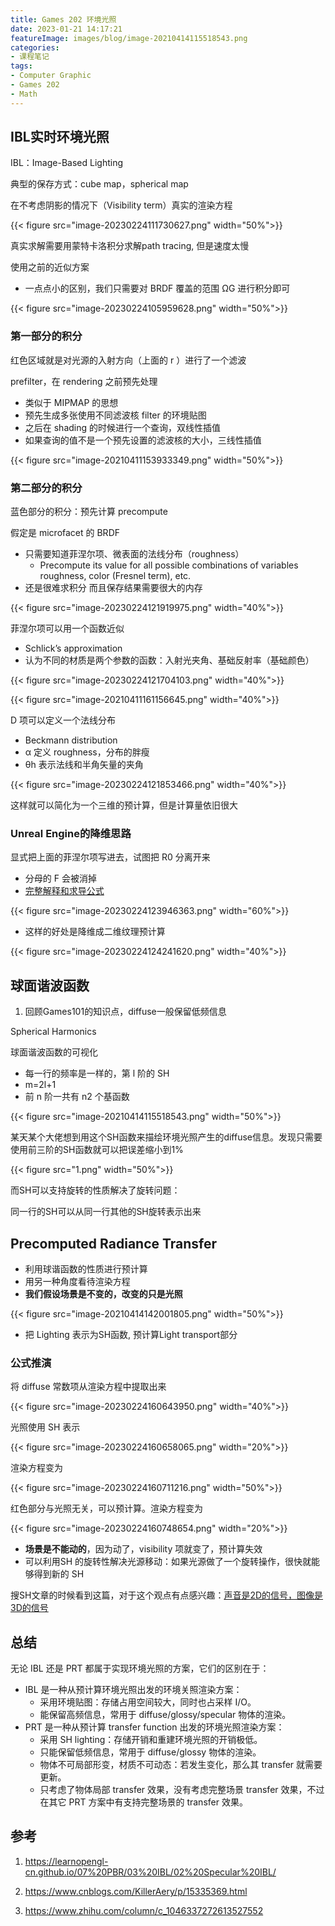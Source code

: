 ```yaml
---
title: Games 202 环境光照
date: 2023-01-21 14:17:21
featureImage: images/blog/image-20210414115518543.png
categories: 
- 课程笔记
tags: 
- Computer Graphic
- Games 202
- Math
---
```




## IBL实时环境光照

IBL：Image-Based Lighting

典型的保存方式：cube map，spherical map

在不考虑阴影的情况下（Visibility term）真实的渲染方程

{{< figure src="image-20230224111730627.png" width="50%">}}

真实求解需要用蒙特卡洛积分求解path tracing, 但是速度太慢

使用之前的近似方案

- 一点点小的区别，我们只需要对 BRDF 覆盖的范围 ΩG 进行积分即可

{{< figure src="image-20230224105959628.png" width="50%">}}

### **第一部分的积分**

红色区域就是对光源的入射方向（上面的 r ）进行了一个滤波

prefilter，在 rendering 之前预先处理

- 类似于 MIPMAP 的思想
- 预先生成多张使用不同滤波核 filter 的环境贴图
- 之后在 shading 的时候进行一个查询，双线性插值
- 如果查询的值不是一个预先设置的滤波核的大小，三线性插值

{{< figure src="image-20210411153933349.png" width="50%">}}

### **第二部分的积分**

蓝色部分的积分：预先计算 precompute

假定是 microfacet 的 BRDF

- 只需要知道菲涅尔项、微表面的法线分布（roughness）
  - Precompute its value for all possible combinations of variables roughness, color (Fresnel term), etc.
- 还是很难求积分 而且保存结果需要很大的内存

{{< figure src="image-20230224121919975.png" width="40%">}}

菲涅尔项可以用一个函数近似

- Schlick’s approximation
- 认为不同的材质是两个参数的函数：入射光夹角、基础反射率（基础颜色）

{{< figure src="image-20230224121704103.png" width="40%">}}

{{< figure src="image-20210411161156645.png" width="40%">}}

D 项可以定义一个法线分布

- Beckmann distribution
- α 定义 roughness，分布的胖瘦
- θh 表示法线和半角矢量的夹角

{{< figure src="image-20230224121853466.png" width="40%">}}

这样就可以简化为一个三维的预计算，但是计算量依旧很大

### Unreal Engine的降维思路

显式把上面的菲涅尔项写进去，试图把 R0 分离开来

- 分母的 F 会被消掉
- [完整解释和求导公式](https://learnopengl-cn.github.io/07%20PBR/03%20IBL/02%20Specular%20IBL/#brdf)

{{< figure src="image-20230224123946363.png" width="60%">}}

- 这样的好处是降维成二维纹理预计算

{{< figure src="image-20230224124241620.png" width="40%">}}

## 球面谐波函数

1. 回顾Games101的知识点，diffuse一般保留低频信息

Spherical Harmonics

球面谐波函数的可视化

- 每一行的频率是一样的，第 l 阶的 SH
- m=2l+1
- 前 n 阶一共有 n2 个基函数

{{< figure src="image-20210414115518543.png" width="50%">}}

某天某个大佬想到用这个SH函数来描绘环境光照产生的diffuse信息。发现只需要使用前三阶的SH函数就可以把误差缩小到1%

{{< figure src="1.png" width="50%">}}

而SH可以支持旋转的性质解决了旋转问题：

同一行的SH可以从同一行其他的SH旋转表示出来

## Precomputed Radiance Transfer

- 利用球谐函数的性质进行预计算
- 用另一种角度看待渲染方程
- **我们假设场景是不变的，改变的只是光照**

{{< figure src="image-20210414142001805.png" width="50%">}}

- 把 Lighting 表示为SH函数, 预计算Light transport部分

### 公式推演

将 diffuse 常数项从渲染方程中提取出来

{{< figure src="image-20230224160643950.png" width="40%">}}

光照使用 SH 表示

{{< figure src="image-20230224160658065.png" width="20%">}}

渲染方程变为

{{< figure src="image-20230224160711216.png" width="50%">}}

红色部分与光照无关，可以预计算。渲染方程变为

{{< figure src="image-20230224160748654.png" width="20%">}}

-   **场景是不能动的**，因为动了，visibility 项就变了，预计算失效
-   可以利用SH 的旋转性解决光源移动：如果光源做了一个旋转操作，很快就能够得到新的 SH

搜SH文章的时候看到这篇，对于这个观点有点感兴趣：[声音是2D的信号，图像是3D的信号](https://www.zhihu.com/column/c_1046337272613527552)



## 总结

无论 IBL 还是 PRT 都属于实现环境光照的方案，它们的区别在于：

- IBL 是一种从预计算环境光照出发的环境关照渲染方案：
  - 采用环境贴图：存储占用空间较大，同时也占采样 I/O。
  - 能保留高频信息，常用于 diffuse/glossy/specular 物体的渲染。
- PRT 是一种从预计算 transfer function 出发的环境光照渲染方案：
  - 采用 SH lighting：存储开销和重建环境光照的开销极低。
  - 只能保留低频信息，常用于 diffuse/glossy 物体的渲染。
  - 物体不可局部形变，材质不可动态：若发生变化，那么其 transfer 就需要更新。
  - 只考虑了物体局部 transfer 效果，没有考虑完整场景 transfer 效果，不过在其它 PRT 方案中有支持完整场景的 transfer 效果。

## 参考

1. https://learnopengl-cn.github.io/07%20PBR/03%20IBL/02%20Specular%20IBL/

2. https://www.cnblogs.com/KillerAery/p/15335369.html

3. https://www.zhihu.com/column/c_1046337272613527552

    